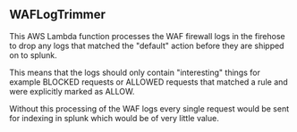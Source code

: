 ## WAFLogTrimmer

This AWS Lambda function processes the WAF firewall logs in the firehose to
drop any logs that matched the "default" action before they are shipped on to splunk.

This means that the logs should only contain "interesting" things for example
BLOCKED requests or ALLOWED requests that matched a rule and were explicitly
marked as ALLOW.

Without this processing of the WAF logs every single request would be sent for
indexing in splunk which would be of very little value.
